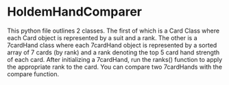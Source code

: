 # HoldemHandComparer
This python file outlines 2 classes.
The first of which is a Card Class where each Card object is represented by a suit and a rank.
The other is a 7cardHand class where each 7cardHand object is represented by a sorted array of 7 cards (by rank) and a rank denoting 
the top 5 card hand strength of each card. 
After initializing a 7cardHand, run the ranks() function to apply the appropriate rank to the card. 
You can compare two 7cardHands with the compare function.
